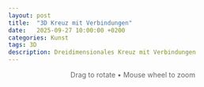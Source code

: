 ```yaml
---
layout: post
title:  "3D Kreuz mit Verbindungen"
date:   2025-09-27 10:00:00 +0200
categories: Kunst
tags: 3D
description: Dreidimensionales Kreuz mit Verbindungen
---
```


<div class="info">
    <p style="color: #666; text-align: center; margin-bottom: 20px;">Drag to rotate • Mouse wheel to zoom</p>
</div>

<div id="sketch-container"></div>

<style>
    #sketch-container {
        display: flex;
        justify-content: center;
        align-items: center;
        min-height: 50vh;
        margin: 20px 0;
        background-color: transparent;
    }
    .info {
        text-align: center;
        margin-bottom: 20px;
    }
</style>

<script src="https://cdnjs.cloudflare.com/ajax/libs/p5.js/1.7.0/p5.min.js"></script>
<script>
    // Symmetrical 3D cross with diagonal connections
    // Each diagonal subdivided into 10 points
    // From each subdivision point: lines to both ± orthogonal arms
    // Opposite diagonals share the same color (4 in total)
    
    let L = 120;
    let pts = [];
    let edges = [];
    let N = 40;
    let rotX = 0, rotY = 0;
    let lastMouseX, lastMouseY;
    let zoom = 0;
    let autoRotate = true;
    let lastInteractionTime = 0;
    
    // 4 symmetric colors
    let diagColors = [];
    
    function setup() {
        let canvas = createCanvas(600, 450, WEBGL);
        canvas.parent('sketch-container');
        
        // Initialize colors
        diagColors = [
            color(255, 100, 100),   // red
            color(100, 255, 120),   // green
            color(120, 150, 255),   // blue
            color(255, 220, 120)    // yellow
        ];
        
        // endpoints: ±X, ±Y, ±Z
        pts = [
            createVector(L, 0, 0),
            createVector(-L, 0, 0),
            createVector(0, L, 0),
            createVector(0, -L, 0),
            createVector(0, 0, L),
            createVector(0, 0, -L)
        ];
        
        // orthogonal diagonals
        edges = [];
        for (let i = 0; i < pts.length; i++) {
            for (let j = i + 1; j < pts.length; j++) {
                if (abs(p5.Vector.dot(pts[i], pts[j])) < 0.001) {
                    edges.push([i, j]);
                }
            }
        }
    }
    
    function draw() {
        background(40, 40, 40); // Match your dark theme background
        
        // Auto-rotate if no recent interaction (resume after 2 seconds)
        if (millis() - lastInteractionTime > 2000) {
            autoRotate = true;
        }
        
        if (autoRotate) {
            rotY += TWO_PI / 600; // 0.1 Hz rotation (one rotation every 10 seconds)
        }
        
        // Apply transformations
        translate(0, 0, -50 + zoom);
        rotateX(rotX);
        rotateY(rotY);
        
        // draw arms
        strokeWeight(5);
        stroke(0, 0, 0);
        for (let p of pts) {
            line(0, 0, 0, p.x, p.y, p.z);
        }
        
        // draw diagonals + connectors
        strokeWeight(0.45);
        for (let idx = 0; idx < edges.length; idx++) {
            let e = edges[idx];
            let a = pts[e[0]];
            let b = pts[e[1]];
            let c = diagColors[floor(idx / 3) % diagColors.length]; // 12 diagonals → 4 colors
            
            // diagonal
            stroke(c);
            line(a.x, a.y, a.z, b.x, b.y, b.z);
            
            // subdivisions
            for (let i = 0; i <= N; i++) {
                let t = i / N;
                let dpt = p5.Vector.lerp(a, b, t);
                
                // which axis is orthogonal?
                let axis = -1;
                if (abs(a.x) < 0.001 && abs(b.x) < 0.001) axis = 0;
                else if (abs(a.y) < 0.001 && abs(b.y) < 0.001) axis = 1;
                else if (abs(a.z) < 0.001 && abs(b.z) < 0.001) axis = 2;
                
                // connect to both ± arms symmetrically
                let u = i / N;
                let armPos, armNeg;
                if (axis == 0) {
                    armPos = createVector(L * u, 0, 0);
                    armNeg = createVector(-L * u, 0, 0);
                }
                else if (axis == 1) {
                    armPos = createVector(0, L * u, 0);
                    armNeg = createVector(0, -L * u, 0);
                }
                else {
                    armPos = createVector(0, 0, L * u);
                    armNeg = createVector(0, 0, -L * u);
                }
                
                stroke(c);
                line(dpt.x, dpt.y, dpt.z, armPos.x, armPos.y, armPos.z);
                line(dpt.x, dpt.y, dpt.z, armNeg.x, armNeg.y, armNeg.z);
            }
        }
        
        // Overlay text
        push();
        // Reset transformations for 2D text overlay
        camera();
        fill(255);
        textSize(12);
        textAlign(LEFT, TOP);
        text("Drag = rotate, Mouse wheel = zoom", -width/2 + 10, -height/2 + 10);
        pop();
    }
    
    function mousePressed() {
        lastMouseX = mouseX;
        lastMouseY = mouseY;
        autoRotate = false;
        lastInteractionTime = millis();
    }
    
    function mouseDragged() {
        if (mouseX >= 0 && mouseX <= width && mouseY >= 0 && mouseY <= height) {
            autoRotate = false;
            lastInteractionTime = millis();
            let dx = (mouseX - lastMouseX) * 0.01;
            let dy = (mouseY - lastMouseY) * 0.01;
            rotY += dx;
            rotX += dy;
            lastMouseX = mouseX;
            lastMouseY = mouseY;
        }
    }
    
    function mouseWheel(event) {
        zoom += event.delta * 5;
        return false; // prevent page scrolling
    }
</script>